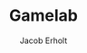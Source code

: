 ---
title: Gamelab
author: Jacob Erholt
tags: ['website', 'featured']
image: /assets/snippets/gamelab.png
imageAlt: This is a test
description: Jeg har lavet en hjemmeside, hvor jeg viser en masser billeder jeg har taget på gåture, der er brugt HTML, CSS og JS.
---